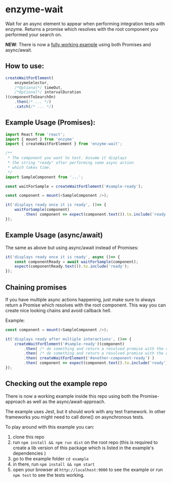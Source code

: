 # enzyme-wait
Wait for an async element to appear when performing integration tests with enzyme.
Returns a promise which resolves with the root component you performed your search on.

**NEW**: There is now a [fully working example](#checking-out-the-example-repo) using both Promises and async/await.

## How to use:

`````javascript
createWaitForElement(
    enzymeSelector,
    /*Optional*/ timeOut,
    /*Optional*/ intervalDuration
)(componentToSearchOn)
    .then(/* ... */)
    .catch(/* ... */)
`````

## Example Usage (Promises):

`````javascript
import React from 'react';
import { mount } from 'enzyme'
import { createWaitForElement } from 'enzyme-wait';

/**
 * The component you want to test. Assume it displays
 * the string "ready" after performing some async action
 * which takes time.
 */
import SampleComponent from '...';

const waitForSample = createWaitForElement('#sample-ready');

const component = mount(<SampleComponent />);

it('displays ready once it is ready', ()=> {
    waitForSample(component)
        .then( component => expect(component.text()).to.include('ready') );
});
`````

## Example Usage (async/await)

The same as above but using async/await instead of Promises:
`````javascript
it('displays ready once it is ready', async ()=> {
    const componentReady = await waitForSample(component);
    expect(componentReady.text()).to.include('ready');
});
`````

## Chaining promises

If you have multiple async actions happening, just make sure to always return a Promise which
resolves with the root component. This way you can create nice looking chains and avoid callback hell.

Example:

`````javascript
const component = mount(<SampleComponent />);

it('displays ready after multiple interactions', ()=> {
    createWaitForElement('#sample-ready')(component)
        .then( /* do something and return a resolved promise with the comp */ )
        .then( /* do something and return a resolved promise with the comp */ )
        .then( createWaitForElement('#another-component-ready') )
        .then( component => expect(component.text().to.include('ready') );
});

`````

## Checking out the example repo

There is now a working example inside this repo using both the Promise-approach as well as the async/await-approach.

The example uses Jest, but it should work with any test framework. In other frameworks you might need to call done() on asynchronous tests.

To play around with this example you can:

1. clone this repo
1. run `npm install && npm run dist` on the root repo (this is required to create a lib version of this package which is listed in the example's dependencies )
1. go to the example folder `cd example`
1. in there, run `npm install && npm start`
1. open your browser at `http://localhost:9000` to see the example or run `npm test` to see the tests working.
